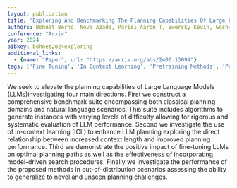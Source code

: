 ```yaml
---
layout: publication
title: 'Exploring And Benchmarking The Planning Capabilities Of Large Language Models'
authors: Bohnet Bernd, Nova Azade, Parisi Aaron T, Swersky Kevin, Goshvadi Katayoon, Dai Hanjun, Schuurmans Dale, Fiedel Noah, Sedghi Hanie
conference: "Arxiv"
year: 2024
bibkey: bohnet2024exploring
additional_links:
  - {name: "Paper", url: "https://arxiv.org/abs/2406.13094"}
tags: ['Fine Tuning', 'In Context Learning', 'Pretraining Methods', 'Prompting', 'Training Techniques']
---
```

We seek to elevate the planning capabilities of Large Language Models (LLMs)investigating four main directions. First we construct a comprehensive benchmark suite encompassing both classical planning domains and natural language scenarios. This suite includes algorithms to generate instances with varying levels of difficulty allowing for rigorous and systematic evaluation of LLM performance. Second we investigate the use of in-context learning (ICL) to enhance LLM planning exploring the direct relationship between increased context length and improved planning performance. Third we demonstrate the positive impact of fine-tuning LLMs on optimal planning paths as well as the effectiveness of incorporating model-driven search procedures. Finally we investigate the performance of the proposed methods in out-of-distribution scenarios assessing the ability to generalize to novel and unseen planning challenges.
